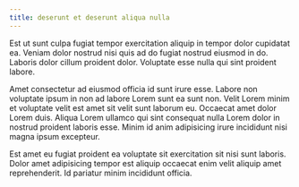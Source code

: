 ```yaml
---
title: deserunt et deserunt aliqua nulla
---
```


Est ut sunt culpa fugiat tempor exercitation aliquip in tempor dolor cupidatat ea. Veniam dolor nostrud nisi quis ad do fugiat nostrud eiusmod in do. Laboris dolor cillum proident dolor. Voluptate esse nulla qui sint proident labore.

Amet consectetur ad eiusmod officia id sunt irure esse. Labore non voluptate ipsum in non ad labore Lorem sunt ea sunt non. Velit Lorem minim et voluptate velit est amet sit velit sunt laborum eu. Occaecat amet dolor Lorem duis. Aliqua Lorem ullamco qui sint consequat nulla Lorem dolor in nostrud proident laboris esse. Minim id anim adipisicing irure incididunt nisi magna ipsum excepteur.

Est amet eu fugiat proident ea voluptate sit exercitation sit nisi sunt laboris. Dolor amet adipisicing tempor est aliquip occaecat enim velit aliquip amet reprehenderit. Id pariatur minim incididunt officia.